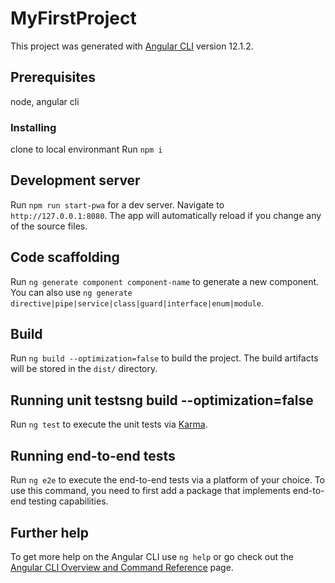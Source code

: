 # MyFirstProject

This project was generated with [Angular CLI](https://github.com/angular/angular-cli) version 12.1.2.
## Prerequisites
node, angular cli
### Installing
clone to local environmant 
Run `npm i`

## Development server

Run `npm run start-pwa` for a dev server. Navigate to ` http://127.0.0.1:8080`. The app will automatically reload if you change any of the source files.

## Code scaffolding

Run `ng generate component component-name` to generate a new component. You can also use `ng generate directive|pipe|service|class|guard|interface|enum|module`.

## Build

Run `ng build --optimization=false` to build the project. The build artifacts will be stored in the `dist/` directory.

## Running unit testsng build --optimization=false

Run `ng test` to execute the unit tests via [Karma](https://karma-runner.github.io).

## Running end-to-end tests

Run `ng e2e` to execute the end-to-end tests via a platform of your choice. To use this command, you need to first add a package that implements end-to-end testing capabilities.

## Further help

To get more help on the Angular CLI use `ng help` or go check out the [Angular CLI Overview and Command Reference](https://angular.io/cli) page.
